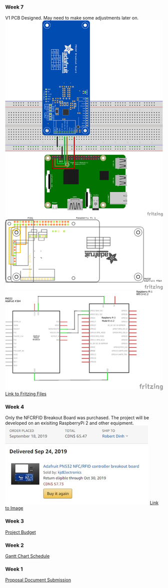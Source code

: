 ### Week 7
V1 PCB Designed. May need to make some adjustments later on.
![alt text](Images/BreadboardView.png)
![alt text](Images/PCB_w_RPI_NFC.png)
![alt text](Images/PN532_w._RPI_schem.png)
[Link to Fritzing Files](https://github.com/RDinh/NFCRFID/blob/master/Images/ProofOfPurchase.jpg)
### Week 4
Only the NFCRFID Breakout Board was purchased. The project will be developed on an exisiting RaspberryPi 2 and other equipment.
![alt text](https://github.com/RDinh/NFCRFID/blob/master/Images/ProofOfPurchase.jpg)
[Link to Image](https://github.com/RDinh/NFCRFID/blob/master/Images/ProofOfPurchase.jpg)
### Week 3
[Project Budget](https://github.com/RDinh/NFCRFID/blob/master/Documentation/Budget.pdf)
### Week 2
[Gantt Chart Schedule](https://github.com/RDinh/NFCRFID/blob/master/Documentation/Gantt_Chart_Schedule.pdf)
### Week 1
[Proposal Document Submission](https://github.com/RDinh/NFCRFID/tree/master/Documentation)
